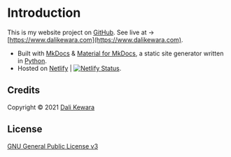 # Introduction

This is my website project on [GitHub](https://github.com/dalikewara/dalikewara.github.io). See live at -> [https://www.dalikewara.com](https://www.dalikewara.com).

- Built with [MkDocs](https://github.com/mkdocs/mkdocs/) & [Material for MkDocs](https://github.com/squidfunk/mkdocs-material), a static site generator written in [Python](https://www.python.org/).
- Hosted on [Netlify](https://www.netlify.com) | [![Netlify Status](https://api.netlify.com/api/v1/badges/e708333d-38e6-4386-84e1-18a9b839e93e/deploy-status)](https://app.netlify.com/sites/dalikewara/deploys).

## Credits

Copyright &copy; 2021 [Dali Kewara](https://www.dalikewara.com)

## License

[GNU General Public License v3](https://github.com/dalikewara/dalikewara.github.io/blob/master/LICENSE)